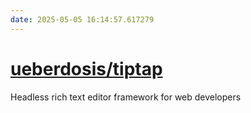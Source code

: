 ```yaml
---
date: 2025-05-05 16:14:57.617279
---
```


# [ueberdosis/tiptap](https://github.com/ueberdosis/tiptap)

Headless rich text editor framework for web developers